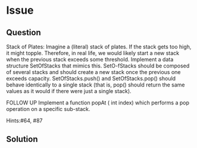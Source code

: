 # Issue

## Question

Stack of Plates: Imagine a (literal) stack of plates. If the stack gets too high, it might topple.
Therefore, in real life, we would likely start a new stack when the previous stack exceeds some threshold. Implement a data structure SetOfStacks that mimics this. SetO-fStacks should be composed of several stacks and should create a new stack once the previous one exceeds capacity.
SetOfStacks.push() and SetOfStacks.pop() should behave identically to a single stack (that is, pop() should return the same values as it would if there were just a single stack).

FOLLOW UP
Implement a function popAt ( int index) which performs a pop operation on a specific sub-stack.

Hints:#64, #87

## Solution
